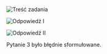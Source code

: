 ![Treść zadania](https://i.imgur.com/PBfKSFa.png)

![Odpowiedź I](https://i.imgur.com/pjEYfdr.png)

![Odpowiedź II](https://i.imgur.com/WhcpQGa.png)

Pytanie 3 było błędnie sformułowane.